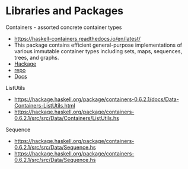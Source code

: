 # Libraries and Packages


Containers - assorted concrete container types
- https://haskell-containers.readthedocs.io/en/latest/
- This package contains efficient general-purpose implementations of various immutable container types including sets, maps, sequences, trees, and graphs.
- [Hackage](https://hackage.haskell.org/package/containers)
- [repo](https://github.com/haskell/containers)
- [Docs](https://haskell-containers.readthedocs.io)

ListUtils
- https://hackage.haskell.org/package/containers-0.6.2.1/docs/Data-Containers-ListUtils.html
- https://hackage.haskell.org/package/containers-0.6.2.1/src/src/Data/Containers/ListUtils.hs

Sequence
- https://hackage.haskell.org/package/containers-0.6.2.1/src/src/Data/Sequence.hs
- https://hackage.haskell.org/package/containers-0.6.2.1/src/src/Data/Sequence.hs

